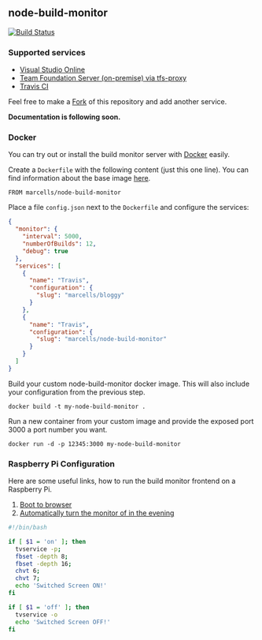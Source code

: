 ## node-build-monitor

[![Build Status](https://travis-ci.org/marcells/node-build-monitor.svg?branch=master)](https://travis-ci.org/marcells/node-build-monitor)

### Supported services

- [Visual Studio Online](http://www.visualstudio.com/)
- [Team Foundation Server (on-premise) via tfs-proxy](https://github.com/marcells/tfs-proxy)
- [Travis CI](https://travis-ci.org/)

Feel free to make a [Fork](https://github.com/marcells/node-build-monitor/fork) of this repository and add another service.

__Documentation is following soon.__

### Docker

You can try out or install the build monitor server with [Docker](https://www.docker.com/) easily.

Create a `Dockerfile` with the following content (just this one line). You can find information about the base image [here](https://registry.hub.docker.com/u/marcells/node-build-monitor/dockerfile/).
```
FROM marcells/node-build-monitor
```

Place a file `config.json` next to the `Dockerfile` and configure the services:
```json
{
  "monitor": {
    "interval": 5000,
    "numberOfBuilds": 12,
    "debug": true
  },
  "services": [
    {
      "name": "Travis",
      "configuration": {
        "slug": "marcells/bloggy"
      }
    },
    {
      "name": "Travis",
      "configuration": {
        "slug": "marcells/node-build-monitor"
      }
    }
  ]
}
```

Build your custom node-build-monitor docker image. This will also include your configuration from the previous step.
```
docker build -t my-node-build-monitor .
```

Run a new container from your custom image and provide the exposed port 3000 a port number you want.
```
docker run -d -p 12345:3000 my-node-build-monitor
```


### Raspberry Pi Configuration

Here are some useful links, how to run the build monitor frontend on a Raspberry Pi.

1. [Boot to browser](http://www.niteoweb.com/blog/raspberry-pi-boot-to-browser)
2. [Automatically turn the monitor of in the evening](http://glframebuffer.wordpress.com/2013/08/28/raspberrypi-how-to-turn-off-hdmi-from-raspberry-pi/)

```bash
#!/bin/bash

if [ $1 = 'on' ]; then
  tvservice -p;
  fbset -depth 8;
  fbset -depth 16;
  chvt 6;
  chvt 7;
  echo 'Switched Screen ON!'
fi

if [ $1 = 'off' ]; then
  tvservice -o
  echo 'Switched Screen OFF!'
fi
```